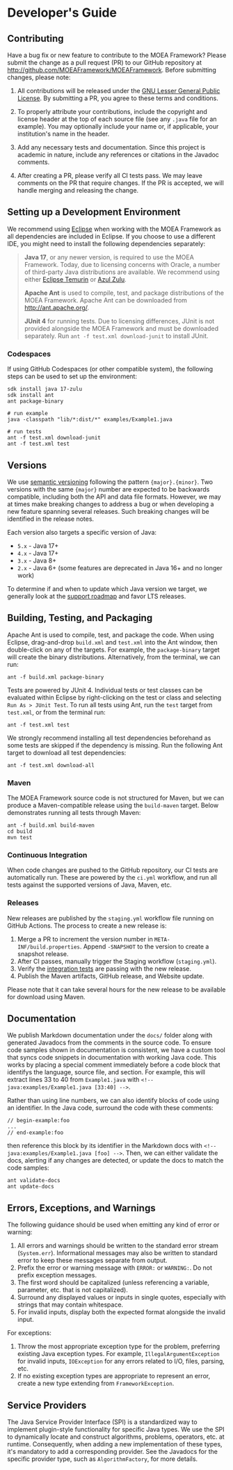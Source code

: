 # Developer's Guide

## Contributing

Have a bug fix or new feature to contribute to the MOEA Framework?  Please submit the change as a pull request (PR) to
our GitHub repository at http://github.com/MOEAFramework/MOEAFramework.  Before submitting changes, please note:

1. All contributions will be released under the [GNU Lesser General Public License](../META-INF/LGPL-LICENSE).  By
   submitting a PR, you agree to these terms and conditions.
   
2. To properly attribute your contributions, include the copyright and license header at the top of each source file
   (see any `.java` file for an example).  You may optionally include your name or, if applicable, your institution's
   name in the header.

3. Add any necessary tests and documentation.  Since this project is academic in nature, include any references or
   citations in the Javadoc comments.
   
4. After creating a PR, please verify all CI tests pass.  We may leave comments on the PR that require changes.  If the
   PR is accepted, we will handle merging and releasing the change.

## Setting up a Development Environment

We recommend using [Eclipse](http://eclipse.org/) when working with the MOEA Framework as all dependencies are included
in Eclipse.  If you choose to use a different IDE, you might need to install the following dependencies separately:

> **Java 17**, or any newer version, is required to use the MOEA Framework. Today, due to licensing concerns with
> Oracle, a number of third-party Java distributions are available.  We recommend using either
> [Eclipse Temurin](https://adoptium.net/) or [Azul Zulu](https://www.azul.com/downloads/?package=jdk).
> 
> **Apache Ant** is used to compile, test, and package distributions of the MOEA Framework.  Apache Ant can be
> downloaded from http://ant.apache.org/.
> 
> **JUnit 4** for running tests.  Due to licensing differences, JUnit is not provided alongside the MOEA Framework and
> must be downloaded separately.  Run `ant -f test.xml download-junit` to install JUnit.

### Codespaces

If using GitHub Codespaces (or other compatible system), the following steps can be used to set up the environment:

```
sdk install java 17-zulu
sdk install ant
ant package-binary

# run example
java -classpath "lib/*:dist/*" examples/Example1.java

# run tests
ant -f test.xml download-junit
ant -f test.xml test
```

## Versions

We use [semantic versioning](https://semver.org/) following the pattern `{major}.{minor}`.  Two versions with the
same `{major}` number are expected to be backwards compatible, including both the API and data file formats.  However,
we may at times make breaking changes to address a bug or when developing a new feature spanning several releases.
Such breaking changes will be identified in the release notes.

Each version also targets a specific version of Java:

* `5.x` - Java 17+
* `4.x` - Java 17+
* `3.x` - Java 8+
* `2.x` - Java 6+ (some features are deprecated in Java 16+ and no longer work)

To determine if and when to update which Java version we target, we generally look at the
[support roadmap](https://www.oracle.com/java/technologies/java-se-support-roadmap.html) and favor LTS releases.

## Building, Testing, and Packaging

Apache Ant is used to compile, test, and package the code.  When using Eclipse, drag-and-drop `build.xml` and `test.xml`
into the Ant window, then double-click on any of the targets.  For example, the `package-binary` target will create the
binary distributions.  Alternatively, from the terminal, we can run:

```
ant -f build.xml package-binary
```

Tests are powered by JUnit 4.  Individual tests or test classes can be evaluated within Eclipse by right-clicking on
the test or class and selecting `Run As > JUnit Test`.  To run all tests using Ant, run the `test` target from `test.xml`,
or from the terminal run:

```
ant -f test.xml test
```

We strongly recommend installing all test dependencies beforehand as some tests are skipped if the dependency is
missing.  Run the following Ant target to download all test dependencies:

```
ant -f test.xml download-all
```

### Maven

The MOEA Framework source code is not structured for Maven, but we can produce a Maven-compatible release using the
`build-maven` target.  Below demonstrates running all tests through Maven:

```
ant -f build.xml build-maven
cd build
mvn test
```

### Continuous Integration

When code changes are pushed to the GitHub repository, our CI tests are automatically run.  These are powered by the
`ci.yml` workflow, and run all tests against the supported versions of Java, Maven, etc.

### Releases

New releases are published by the `staging.yml` workflow file running on GitHub Actions.  The process to create a new
release is:

1. Merge a PR to increment the version number in `META-INF/build.properties`.  Append `-SNAPSHOT` to the version to create
   a snapshot release.
2. After CI passes, manually trigger the Staging workflow (`staging.yml`).
3. Verify the [integration tests](https://github.com/MOEAFramework/IntegrationTests) are passing with the new release.
4. Publish the Maven artifacts, GitHub release, and Website update.

Please note that it can take several hours for the new release to be available for download using Maven.

## Documentation

We publish Markdown documentation under the `docs/` folder along with generated Javadocs from the comments in the
source code.  To ensure code samples shown in documentation is consistent, we have a custom tool that syncs code
snippets in documentation with working Java code.  This works by placing a special comment immediately before a code
block that identifys the language, source file, and section.  For example, this will extract lines 33 to 40 from
`Example1.java` with `<!-- java:examples/Example1.java [33:40] -->`.

Rather than using line numbers, we can also identify blocks of code using an identifier.  In the Java code, surround
the code with these comments:

```
// begin-example:foo
...
// end-example:foo
```

then reference this block by its identifier in the Markdown docs with `<!-- java:examples/Example1.java [foo] -->`.  Then,
we can either validate the docs, alerting if any changes are detected, or update the docs to match the code samples:

```
ant validate-docs
ant update-docs
```

## Errors, Exceptions, and Warnings

The following guidance should be used when emitting any kind of error or warning:

1. All errors and warnings should be written to the standard error stream (`System.err`).  Informational messages may
   also be written to standard error to keep these messages separate from output.
2. Prefix the error or warning message with `ERROR:` or `WARNING:`.  Do not prefix exception messages.
3. The first word should be capitalized (unless referencing a variable, parameter, etc. that is not capitalized).
4. Surround any displayed values or inputs in single quotes, especially with strings that may contain whitespace.
5. For invalid inputs, display both the expected format alongside the invalid input.

For exceptions:

1. Throw the most appropriate exception type for the problem, preferring existing Java exception types.  For example,
   `IllegalArgumentException` for invalid inputs, `IOException` for any errors related to I/O, files, parsing, etc.
2. If no existing exception types are appropriate to represent an error, create a new type extending from
   `FrameworkException`.

## Service Providers

The Java Service Provider Interface (SPI) is a standardized way to implement plugin-style functionality for specific
Java types.  We use the SPI to dynamically locate and construct algorithms, problems, operators, etc. at runtime.
Consequently, when adding a new implementation of these types, it's mandatory to add a corresponding provider.
See the Javadocs for the specific provider type, such as `AlgorithmFactory`, for more details.

